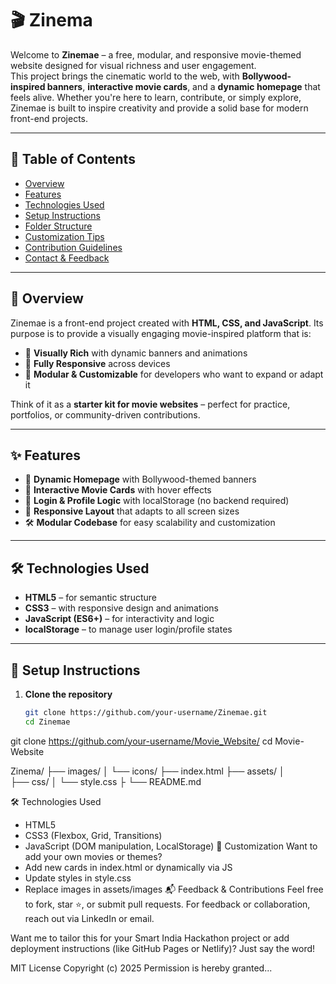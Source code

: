 
# 🎬 Zinema  

Welcome to **Zinemae** – a free, modular, and responsive movie-themed website designed for visual richness and user engagement.  
This project brings the cinematic world to the web, with **Bollywood-inspired banners**, **interactive movie cards**, and a **dynamic homepage** that feels alive. Whether you're here to learn, contribute, or simply explore, Zinemae is built to inspire creativity and provide a solid base for modern front-end projects.  

---

## 📖 Table of Contents  
- [Overview](#-overview)  
- [Features](#-features)  
- [Technologies Used](#-technologies-used)  
- [Setup Instructions](#-setup-instructions)  
- [Folder Structure](#-folder-structure)  
- [Customization Tips](#-customization-tips)  
- [Contribution Guidelines](#-contribution-guidelines)  
- [Contact & Feedback](#-contact--feedback)  

---

## 🌟 Overview  
Zinemae is a front-end project created with **HTML, CSS, and JavaScript**. Its purpose is to provide a visually engaging movie-inspired platform that is:  
- 🎨 **Visually Rich** with dynamic banners and animations  
- 📱 **Fully Responsive** across devices  
- 🧩 **Modular & Customizable** for developers who want to expand or adapt it  

Think of it as a **starter kit for movie websites** – perfect for practice, portfolios, or community-driven contributions.  

---

## ✨ Features  
- 🎥 **Dynamic Homepage** with Bollywood-themed banners  
- 🎴 **Interactive Movie Cards** with hover effects    
- 👤 **Login & Profile Logic** with localStorage (no backend required)  
- 📱 **Responsive Layout** that adapts to all screen sizes  
- 🛠 **Modular Codebase** for easy scalability and customization  

---

## 🛠 Technologies Used  
- **HTML5** – for semantic structure  
- **CSS3** – with responsive design and animations  
- **JavaScript (ES6+)** – for interactivity and logic  
- **localStorage** – to manage user login/profile states  

---

## 🚀 Setup Instructions  
1. **Clone the repository**  
   ```bash
   git clone https://github.com/your-username/Zinemae.git
   cd Zinemae

git clone https://github.com/your-username/Movie_Website/
cd Movie-Website


Zinema/
├── images/
│   └── icons/
├── index.html
├── assets/
│   
├── css/
│   └── style.css
├
└── README.md


🛠️ Technologies Used
- HTML5
- CSS3 (Flexbox, Grid, Transitions)
- JavaScript (DOM manipulation, LocalStorage)
🎨 Customization
Want to add your own movies or themes?
- Add new cards in index.html or dynamically via JS
- Update styles in style.css
- Replace images in assets/images
📬 Feedback & Contributions
Feel free to fork, star ⭐, or submit pull requests. For feedback or collaboration, reach out via LinkedIn or email.




Want me to tailor this for your Smart India Hackathon project or add deployment instructions (like GitHub Pages or Netlify)? Just say the word!




MIT License
Copyright (c) 2025 <Shivam Maurya>
Permission is hereby granted...

